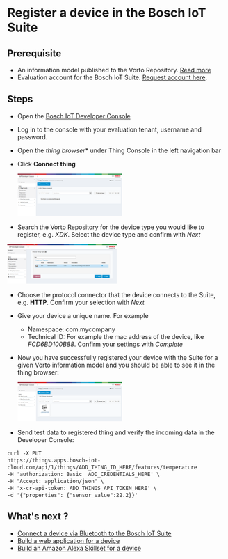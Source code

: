 # Register a device in the Bosch IoT Suite


## Prerequisite

- An information model published to the Vorto Repository. [Read more](tutorial-create_and_publish_with_web_editor.md)
- Evaluation account for the Bosch IoT Suite. [Request account here](https://bosch-si.secure.force.com/content/FormDisplayPage?f=2abiE).

## Steps

- Open the <a href="https://console.bosch-iot-suite.com">Bosch IoT Developer Console</a>
- Log in to the console with your evaluation tenant, username and password.
- Open the *thing browser** under Thing Console in the left navigation bar
- Click **Connect thing**

	<img src="./images/connect_xdk_kura/step2_connect.png" width="50%" height="50%"/>

- Search the Vorto Repository for the device type you would like to register, e.g. _XDK_. Select the device type and confirm with _Next_

 <img src="./images/connect_xdk_kura/step2_connect_vorto.png" width="50%"/>

- Choose the protocol connector that the device connects to the Suite, e.g. **HTTP**. Confirm your selection with _Next_
- Give your device a unique name. For example
	- Namespace: com.mycompany
	- Technical ID: For example the mac address of the device, like _FCD6BD100B88_. Confirm your settings with _Complete_
- Now you have successfully registered your device with the Suite for a given Vorto information model and you should be able to see it in the thing browser:
	
	<img src="./images/connect_xdk_kura/step2_7.png" width="50%"/>

- Send test data to registered thing and verify the incoming data in the Developer Console:

```
curl -X PUT 
https://things.apps.bosch-iot-cloud.com/api/1/things/ADD_THING_ID_HERE/features/temperature
-H 'authorization: Basic  ADD_CREDENTIALS_HERE' \
-H "Accept: application/json" \
-H 'x-cr-api-token: ADD_THINGS_API_TOKEN_HERE' \
-d '{"properties": {"sensor_value":22.2}}'
```

## What's next ? 

- [Connect a device via Bluetooth to the Bosch IoT Suite](tutorial_connect_xdk_ble.md)
- [Build a web application for a device](tutorial_create_webapp_dashboard.md)
- [Build an Amazon Alexa Skillset for a device](tutorial_voicecontrol_alexa.md)
